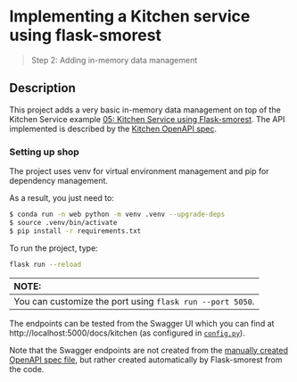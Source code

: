 # Implementing a Kitchen service using flask-smorest
> Step 2: Adding in-memory data management

## Description

This project adds a very basic in-memory data management on top of the Kitchen Service example [05: Kitchen Service using Flask-smorest](../05-flask-smorest-kitchen-svc-payload-validation/). The API implemented is described by the [Kitchen OpenAPI spec](./oas.yaml).


### Setting up shop

The project uses venv for virtual environment management and pip for dependency management.

As a result, you just need to:

```bash
$ conda run -n web python -m venv .venv --upgrade-deps
$ source .venv/bin/activate
$ pip install -r requirements.txt
```


To run the project, type:

```bash
flask run --reload
```

| NOTE: |
| :---- |
| You can customize the port using `flask run --port 5050`. |

The endpoints can be tested from the Swagger UI which you can find at http://localhost:5000/docs/kitchen (as configured in [`config.py`](config.py)).


Note that the Swagger endpoints are not created from the [manually created OpenAPI spec file](oas.yaml), but rather created automatically by Flask-smorest from the code.